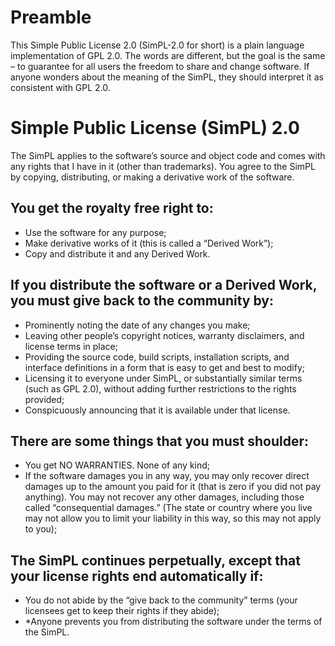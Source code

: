 # Preamble

This Simple Public License 2.0 (SimPL-2.0 for short) is a plain language implementation of GPL 2.0.  The words are different, but the goal is the same – to guarantee for all users the freedom to share and change software.  If anyone wonders about the meaning of the SimPL, they should interpret it as consistent with GPL 2.0.

# Simple Public License (SimPL) 2.0

The SimPL applies to the software’s source and object code and comes with any rights that I have in it (other than trademarks). You agree to the SimPL by copying, distributing, or making a derivative work of the software.

## You get the royalty free right to:
* Use the software for any purpose;
* Make derivative works of it (this is called a “Derived Work”);
* Copy and distribute it and any Derived Work.

## If you distribute the software or a Derived Work, you must give back to the community by:
* Prominently noting the date of any changes you make;
* Leaving other people’s copyright notices, warranty disclaimers, and license terms  in place;
* Providing the source code, build scripts, installation scripts, and interface definitions in a form that is easy to get and best to modify;
* Licensing it to everyone under SimPL, or substantially similar terms (such as GPL 2.0), without adding further restrictions to the rights provided;
* Conspicuously announcing that it is available under that license.

## There are some things that you must shoulder:
* You get NO WARRANTIES. None of any kind;
* If the software damages you in any way, you may only recover direct damages up to the amount you paid for it (that is zero if you did not pay anything). You may not recover any other damages, including those called “consequential damages.” (The state or country where you live may not allow you to limit your liability in this way, so this may not apply to you);

## The SimPL continues perpetually, except that your license rights end automatically if:
* You do not abide by the “give back to the community” terms (your licensees get to keep their rights if they abide);
* *Anyone prevents you from distributing the software under the terms of the SimPL.
